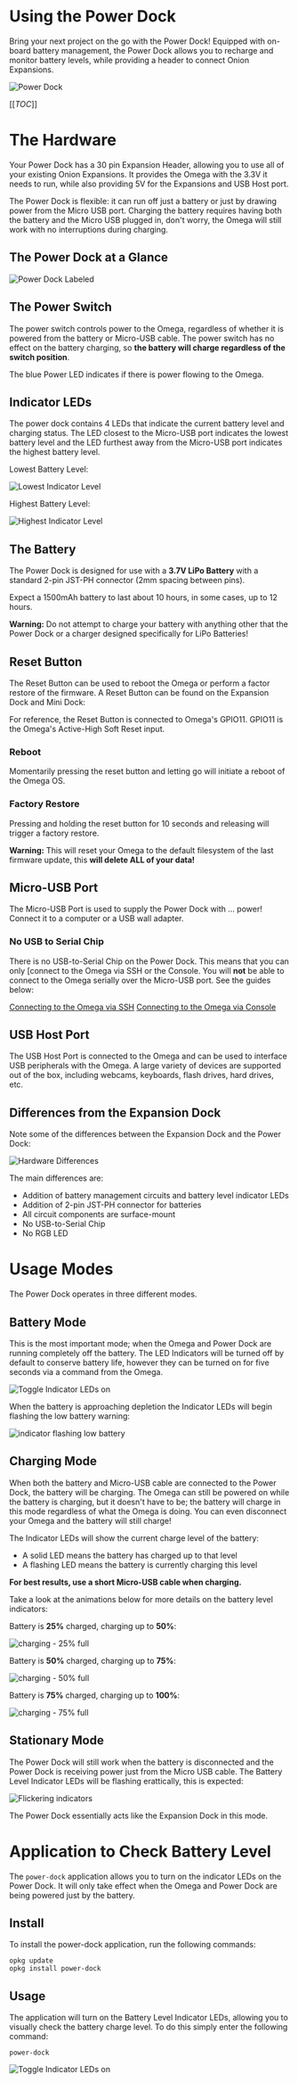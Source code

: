 # Using the Power Dock

Bring your next project on the go with the Power Dock! Equipped with on-board battery management, the Power Dock allows you to recharge and monitor battery levels, while providing a header to connect Onion Expansions.

![Power Dock](http://i.imgur.com/pwA5CeNl.jpg)


[[_TOC_]]



<!-- SECTION -->
<!-- The Hardware -->

# The Hardware

Your Power Dock has a 30 pin Expansion Header, allowing you to use all of your existing Onion Expansions. It provides the Omega with the 3.3V it needs to run, while also providing 5V for the Expansions and USB Host port.

The Power Dock is flexible: it can run off just a battery or just by drawing power from the Micro USB port. Charging the battery requires having both the battery and the Micro USB plugged in, don't worry, the Omega will still work with no interruptions during charging.


## The Power Dock at a Glance

![Power Dock Labeled](http://i.imgur.com/L98vslO.png)


## The Power Switch

The power switch controls power to the Omega, regardless of whether it is powered from the battery or Micro-USB cable. The power switch has no effect on the battery charging, so **the battery will charge regardless of the switch position**. 

The blue Power LED indicates if there is power flowing to the Omega.


## Indicator LEDs

The power dock contains 4 LEDs that indicate the current battery level and charging status. The LED closest to the Micro-USB port indicates the lowest battery level and the LED furthest away from the Micro-USB port indicates the highest battery level. 

Lowest Battery Level:

![Lowest Indicator Level](http://i.imgur.com/nSp3ylGl.jpg)

Highest Battery Level:

![Highest Indicator Level](http://i.imgur.com/m9CPAfel.jpg)


## The Battery

The Power Dock is designed for use with a **3.7V LiPo Battery** with a standard 2-pin JST-PH connector (2mm spacing between pins). 

Expect a 1500mAh battery to last about 10 hours, in some cases, up to 12 hours. 

<!-- It should take Y hours to fully charge it up again.  -->

**Warning:** Do not attempt to charge your battery with anything other that the Power Dock or a charger designed specifically for LiPo Batteries!


## Reset Button

The Reset Button can be used to reboot the Omega or perform a factor restore of the firmware.
A Reset Button can be found on the Expansion Dock and Mini Dock:

For reference, the Reset Button is connected to Omega's GPIO11. GPIO11 is the Omega's Active-High Soft Reset input.

### Reboot

Momentarily pressing the reset button and letting go will initiate a reboot of the Omega OS.

### Factory Restore

Pressing and holding the reset button for 10 seconds and releasing will trigger a factory restore.

**Warning:** This will reset your Omega to the default filesystem of the last firmware update, this **will delete ALL of your data!**



## Micro-USB Port

The Micro-USB Port is used to supply the Power Dock with ... power! Connect it to a computer or a USB wall adapter.


### No USB to Serial Chip

There is no USB-to-Serial Chip on the Power Dock. This means that you can only [connect to the Omega via SSH or the Console. You will **not** be able to connect to the Omega serially over the Micro-USB port. See the guides below:

[Connecting to the Omega via SSH](https://wiki.onion.io/Tutorials/Connecting-to-Omega-via-SSH)
[Connecting to the Omega via Console](https://wiki.onion.io/Get-Started#setting-up-using-gui)


## USB Host Port

The USB Host Port is connected to the Omega and can be used to interface USB peripherals with the Omega. A large variety of devices are supported out of the box, including webcams, keyboards, flash drives, hard drives, etc.


## Differences from the Expansion Dock

Note some of the differences between the Expansion Dock and the Power Dock:

![Hardware Differences](http://i.imgur.com/fYUrTNHl.jpg)

The main differences are:
  * Addition of battery management circuits and battery level indicator LEDs
  * Addition of 2-pin JST-PH connector for batteries
  * All circuit components are surface-mount 
  * No USB-to-Serial Chip
  * No RGB LED




<!-- SECTION -->
<!-- Usage Modes -->

# Usage Modes

The Power Dock operates in three different modes.


<!-- Usage Modes: Battery Mode -->

## Battery Mode

This is the most important mode; when the Omega and Power Dock are running completely off the battery. The LED Indicators will be turned off by default to conserve battery life, however they can be turned on for five seconds via a command from the Omega.

![Toggle Indicator LEDs on](http://i.imgur.com/DDKiAsP.gif)

When the battery is approaching depletion the Indicator LEDs will begin flashing the low battery warning:

![indicator flashing low battery](http://i.imgur.com/W8LPY77.gif)


<!-- Usage Modes: Charging Mode -->

## Charging Mode

When both the battery and Micro-USB cable are connected to the Power Dock, the battery will be charging. The Omega can still be powered on while the battery is charging, but it doesn't have to be; the battery will charge in this mode regardless of what the Omega is doing. You can even disconnect your Omega and the battery will still charge!

The Indicator LEDs will show the current charge level of the battery:
  * A solid LED means the battery has charged up to that level
  * A flashing LED means the battery is currently charging this level

**For best results, use a short Micro-USB cable when charging.**

Take a look at the animations below for more details on the battery level indicators:

Battery is **25%** charged, charging up to **50%**:

![charging - 25% full](http://i.imgur.com/MsLDmLB.gif)


Battery is **50%** charged, charging up to **75%**:

![charging - 50% full](http://i.imgur.com/UjZR5iz.gif)

Battery is **75%** charged, charging up to **100%**:

![charging - 75% full](http://i.imgur.com/nt65BBB.gif)


<!-- Usage Modes: Stationary Mode -->

## Stationary Mode

The Power Dock will still work when the battery is disconnected and the Power Dock is receiving power just from the Micro USB cable. The Battery Level Indicator LEDs will be flashing erattically, this is expected:

![Flickering indicators](http://i.imgur.com/GQz7dvT.gif)

The Power Dock essentially acts like the Expansion Dock in this mode.



<!-- SECTION -->
<!-- power-dock application -->

# Application to Check Battery Level

The `power-dock` application allows you to turn on the indicator LEDs on the Power Dock. It will only take effect when the Omega and Power Dock are being powered just by the battery.

## Install

To install the power-dock application, run the following commands:

```
opkg update
opkg install power-dock
```

## Usage

The application will turn on the Battery Level Indicator LEDs, allowing you to visually check the battery charge level. To do this simply enter the following command:

```
power-dock
``` 

![Toggle Indicator LEDs on](http://i.imgur.com/DDKiAsP.gif)

